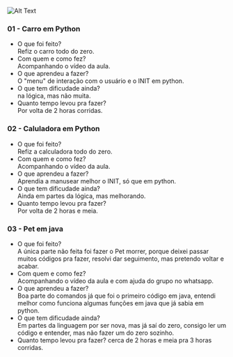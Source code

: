 ![Alt Text](https://github.com/yinicius/poo2019.1/blob/master/foto.jpg)

### 01 - Carro em Python
  - O que foi feito?  
    Refiz o carro todo do zero.
  - Com quem e como fez?  
  Acompanhando o vídeo da aula.
  - O que aprendeu a fazer?  
  O "menu" de interação com o usuário e o INIT em python.
  - O que tem dificudade ainda?  
  na lógica, mas não muita.
  - Quanto tempo levou pra fazer?  
  Por volta de 2 horas corridas.
    
### 02 - Caluladora em Python
  - O que foi feito?  
    Refiz a calculadora todo do zero.
  - Com quem e como fez?  
  Acompanhando o vídeo da aula.
  - O que aprendeu a fazer?  
  Aprendia a manusear melhor o INIT, só que em python.
  - O que tem dificudade ainda?  
  Ainda em partes da lógica, mas melhorando.
  - Quanto tempo levou pra fazer?  
  Por volta de 2 horas e meia.

  ### 03 - Pet em java
  - O que foi feito?  
  A única parte não feita foi fazer o Pet morrer, porque deixei passar muitos códigos pra fazer, resolvi dar seguimento, mas pretendo voltar e acabar.
  - Com quem e como fez?  
  Acompanhando o vídeo da aula e com ajuda do grupo no whatsapp.
  - O que aprendeu a fazer?  
  Boa parte do comandos já que foi o primeiro código em java, entendi melhor como funciona algumas funções em java que já sabia em python.
  - O que tem dificudade ainda?  
  Em partes da linguagem por ser nova, mas já saí do zero, consigo ler um código e entender, mas não fazer um do zero sozinho.
  - Quanto tempo levou pra fazer?
  cerca de 2 horas e meia pra 3 horas corridas.